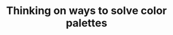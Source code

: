 ---
layout: bookmark
title: Thinking on ways to solve color palettes
tags:
  - Bookmarks
  - CSS
  - YouTube
  - Design Tokens
  - Design
created: '2023-05-23T23:51:51.093Z'
link: https://www.youtube.com/watch?v=6aCsAMgwnjE
id: 578036283
excerpt: >-
  In today's GUI Challenge, @AdamArgyleInk builds a wide gamut color palette
  with okLCH, checking accessible color pairs along the way, inspecting color
  with d...
image: https://i.ytimg.com/vi/6aCsAMgwnjE/maxresdefault.jpg
---